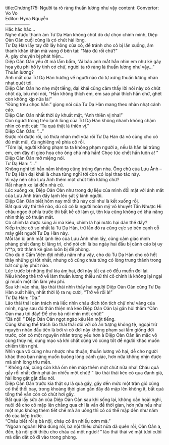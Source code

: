 title:Chương175: Người ta rõ ràng thuần lương như vậy
content:
Convertor: Vo Vo<br>Editor: Hyna Nguyễn<br>—————–<br>Hắc hắc hắc…<br>Nghe được thanh âm Tư Dạ Hàn không chút do dự chọn chính mình, Diệp Oản Oản cuối cùng là có chút hài lòng.<br>Tư Dạ Hàn lấy tay đỡ lấy hông của cô, để tránh cho cô bị lăn xuống, âm thanh khàn khàn mà vang ở bên tai: “Náo đủ rồi chứ?”<br>A, gây chuyện bị phát hiện…<br>Diệp Oản Oản yếu ớt mà lẩm bẩm, “Ai bảo anh mắt hắn nhìn em như kẻ gây họa yêu phi hồ ly tinh cơ chứ, người ta rõ ràng là thuần lương như vậy…”<br>Thuần lương?<br>Ánh mắt của Tư Dạ Hàn hướng về người nào đó tự xưng thuần lương nhàn nhạt quét tới.<br>Diệp Oản Oản ho nhẹ một tiếng, đại khái cũng cảm thấy lời nói này có chút chột dạ, bĩu môi nói, “Hắn không thích em, em sao phải thích hắn chứ, ghét còn không kịp nữa là!”<br>“Đừng trêu chọc hắn.” giọng nói của Tư Dạ Hàn mang theo nhàn nhạt cảnh cáo.<br>Diệp Oản Oản nhất thời ủy khuất mặt, “Anh thiên vị nha!”<br>Con ngươi trong trẻo lạnh lùng của Tư Dạ Hàn không nhanh không chậm nhìn cô một cái: “Ta quả thật là thiên vị.”<br>Diệp Oản Oản: “…”<br>Được rồi được rồi, cô thừa nhận mới vừa rồi Tư Dạ Hàn đã vô cùng cho cô đủ mặt mũi, đủ nghiêng về phía cô rồi.<br>“Tóm lại, người không phạm ta ta không phạm người a, nếu là hắn lại trừng em, em đây đi gieo họa cho ông chủ nhà hắn! Chọc tức chết hắn luôn a! ” Diệp Oản Oản mở miệng nói.<br>Tư Dạ Hàn: “…”<br>Không nghĩ tới hắn nằm không cũng trúng đạn nha. Ông chủ của Lưu Ảnh – Tư Dạ Hàn đại khái là chưa từng nghĩ tới còn có loại thao tác này.<br>Vì vậy nên cho Lưu Ảnh thêm một chút tiền lương chứ?<br>Rất nhanh xe lái đến nhà cũ.<br>Lúc xuống xe, Diệp Oản Oản như trong dự liệu của mình đối mặt với ánh mắt của Lưu Ảnh tràn đầy lạnh lẻo sát ý kinh người.<br>Diệp Oản Oản biết hôm nay mối thù này coi như là kết xuống rồi.<br>Bất quá vậy thì thế nào, dù cô có là người hoàn mỹ vô khuyết Tần Nhược Hi châu ngọc ở phía trước thì bất kể cô làm gì, tên kia cũng không có khả năng nhìn thấy cô thuận mắt.<br>Cô chính là được sủng ái mà kiêu, chính là hại nước hại dân thế đấy?<br>Kiếp trước cô sợ nhất là Tư Dạ Hàn, trừ lần đó ra cũng cực sợ bên cạnh cỗ máy giết người Tư Dạ Hàn này.<br>Mỗi lần bị ánh mắt lạnh lẻo của Lưu Ảnh nhìn lấy, cũng cảm giác mình phảng phất đang bị lăng trì, chớ nói chi là ba ngày hai đầu bị cảnh cáo bị uy h**p, trở thành kẻ gian luôn bị đề phòng.<br>Cho dù ở Cẩm Viên đợi nhiều năm như vậy, cho dù Tư Dạ Hàn cho cô hết thảy những gì tốt nhất, nhưng cô cũng chưa từng có lòng trung thành trong bất cứ giây phút nào.<br>Lúc trước bị những thứ kia ám hại, đời này tất cả cô đều muốn đòi lại.<br>Nếu không thể trở về làm thuần lương thiếu nữ thì cô chính là không lại ngại gì muốn một lần làm yêu phi.<br>Sau khi vào nhà, lão thái thái nhìn thấy hai người Diệp Oản Oản cùng Tư Dạ Hàn xuất hiện, nhất thời lộ ra nụ cười, “Trở về rồi à!”<br>Tư Dạ Hàn: “Dạ.”<br>Lão thái thái oán trách mà liếc nhìn cháu đích tôn tích chữ như vàng của mình, ngay sau đó thân thiện mà kéo Diệp Oản Oản lại gần hỏi thăm “Oản Oản mau tới đây! Để cho bà nội nhìn một chút!”<br>“Bà nội! ” Diệp Oản Oản ngọt ngào kêu lên một tiếng.<br>Cũng không thể trách lão thái thái đối với cô ấn tượng không tệ, ngoại trừ nguyên nhân đầu tiên là bởi vì cô đời này không phạm sai lầm giống đời trước, còn có một nguyên nhân trọng yếu hơn à Diệp Oản Oản ăn mặc vô cùng thùy mị, dung mạo và khí chất cũng vô cùng tốt để người khác muốn chiếm tiện nghi.<br>Nhìn qua vô cùng nhu nhược nhu thuận, thuần lương vô hại, dễ cho người khác theo bản năng muốn buông lỏng cảnh giác, hơn nữa không nhịn được mà sinh lòng trìu mến.<br>” Không sai, cũng còn khá ốm nên mập thêm một chút nữa nha! Cháu quá gầy rồi nhất định phải ăn nhiều một chút! ” lão thái thái kéo cô qua đánh giá, hài lòng gật gật đầu nói.<br>Diệp Oản Oản trước kia thật sự là quá gầy, gầy đến mức một trận gió cũng có thể thổi bay, trong khoảng thời gian gần đây đã mập lên không ít, bất quá tổng thể vẫn còn có chút hơi gầy.<br>Bất quá lấy sức ăn của Diệp Oản Oản sau khi sống lại, không cần hoài nghi, nuôi để cho cô mập lên chẳng qua chỉ là vấn đề thời gian, hơn nữa nếu như một mực không thèm tiết chế mà ăn uống thì cô có thể mập đến như năm đó của kiếp trước.<br>“Cháu biết rồi ạ bà nội, cháu có ăn nhiều cơm mà.”<br>“Ngoan ngoãn! Nha đúng rồi, bà nội thiếu chút nữa đã quên rồi, Oản Oản a, đến, bà nội giới thiệu cho cháu cá một người! ” lão thái thái vẻ mặt tươi cười mà dẫn dắt cô đi vào trong phòng.